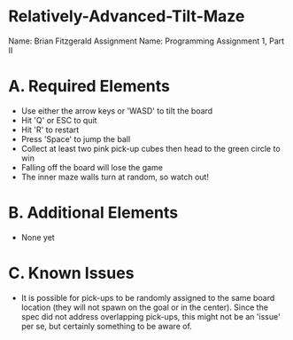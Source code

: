 # Relatively-Advanced-Tilt-Maze
Name: Brian Fitzgerald
Assignment Name: Programming Assignment 1, Part II

# A. Required Elements
* Use either the arrow keys or 'WASD' to tilt the board
* Hit 'Q' or ESC to quit
* Hit 'R' to restart
* Press 'Space' to jump the ball
* Collect at least two pink pick-up cubes then head to the green circle to win
* Falling off the board will lose the game
* The inner maze walls turn at random, so watch out!

# B. Additional Elements
* None yet

# C. Known Issues
* It is possible for pick-ups to be randomly assigned to the same board location (they will not spawn on the goal or in the center). Since the spec did not address overlapping pick-ups, this might not be an 'issue' per se, but certainly something to be aware of.
